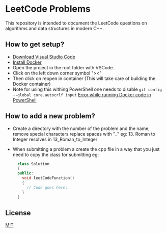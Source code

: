 # LeetCode Problems

This repository is intended to document the LeetCode questions on algorithms and data structures in modern C++.

## How to get setup?

- [Download Visual Studio Code](https://code.visualstudio.com/download)
- [Install Docker](https://docs.docker.com/get-docker/)
- Open the project in the root folder with VSCode.
- Click on the left down corner symbol "><"
- Then click on reopen in container (This will take care of building the Docker container)
- Note for using this withing PowerShell one needs to disable `git config --global core.autocrlf input` [Error while running Docker code in PowerShell](https://forums.docker.com/t/error-while-running-docker-code-in-powershell/34059/8)

## How to add a new problem?

- Create a directory with the number of the problem and the name, remove special characters replace spaces with "_"
   eg: 13. Roman to Integer resolves in 13_Roman_to_Integer
- When submitting a problem a create the cpp file in a way that you just need to copy the class for submitting eg:

   ```cpp
     class Solution
     {
     public:
       void leetCodeFunction()
       {
         // Code goes here;
       }
     }
   ```

## License

[MIT](https://choosealicense.com/licenses/mit/)
